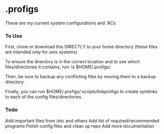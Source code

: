 # .profigs
These are my current system configurations and .RCs


### To Use
First, clone or download this DIRECTLY to your home directory (these files are intended only for unix systems)

To ensure the directory is in the correct location and to see which
files/directories it contains, run: ls $HOME/.profigs/

Then, be sure to backup any conflicting files by moving them to a
backup directory.

Finally, you can run $HOME/.profigs/.scripts/linkprofigs to create
symlinks to each of the config files/directories.

### Todo
Add important files from /etc and others
Add list of required/recommended programs
Polish config files and clean up repo
Add more documentation
